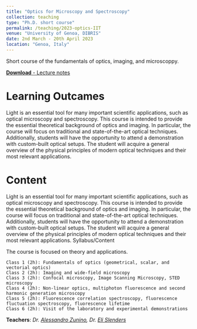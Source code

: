 ```yaml
---
title: "Optics for Microscopy and Spectroscopy"
collection: teaching
type: "Ph.D. short course"
permalink: /teaching/2023-optics-IIT
venue: "University of Genoa, DIBRIS"
date: 2nd March - 20th April 2023
location: "Genoa, Italy"
---
```


Short course of the fundamentals of optics, imaging, and microscoppy.

[**Download** - Lecture notes](https://vicidominilab.github.io/files/teaching-1.pdf)

Learning Outcames
======

Light is an essential tool for many important scientific applications, such as optical microscopy and spectroscopy. This course is intended to provide the essential theoretical background of optics and imaging. In particular, the course will focus on traditional and state-of-the-art optical techniques. Additionally, students will have the opportunity to attend a demonstration with custom-built optical setups. The student will acquire a general overview of the physical principles of modern optical techniques and their most relevant applications.


Content
======

Light is an essential tool for many important scientific applications, such as optical microscopy and spectroscopy. This course is intended to provide the essential theoretical background of optics and imaging. In particular, the course will focus on traditional and state-of-the-art optical techniques. Additionally, students will have the opportunity to attend a demonstration with custom-built optical setups. The student will acquire a general overview of the physical principles of modern optical techniques and their most relevant applications.
Syllabus/Content

The course is focused on theory and applications.

    Class 1 (2h): Fundamentals of optics (geometrical, scalar, and vectorial optics)
    Class 2 (2h): Imaging and wide-field microscopy
    Class 3 (2h): Confocal microscopy, Image Scanning Microscopy, STED microscopy
    Class 4 (2h): Non-linear optics, multiphoton fluorescence and second harmonic generation microscopy
    Class 5 (2h): Fluorescence correlation spectroscopy, fluorescence fluctuation spectroscopy, fluorescence lifetime
    Class 6 (2h): Visit of the laboratory and experimental demonstrations


**Teachers**: *Dr. [Alessandro Zunino](https://vicidominilab.github.io/team/AZ/), Dr. [Eli Slenders](https://vicidominilab.github.io/team/ES/)*